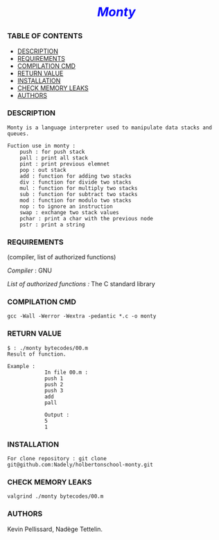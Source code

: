 # <p style="text-align: center;"><span style="color:blue">*Monty*</span></p>

### TABLE OF CONTENTS
- [DESCRIPTION](#description)
- [REQUIREMENTS](#requirements)
- [COMPILATION CMD](#compilation-cmd)
- [RETURN VALUE](#return-value)
- [INSTALLATION](#installation)
- [CHECK MEMORY LEAKS](#check-memory-leaks)
- [AUTHORS](#authors)


### DESCRIPTION

	Monty is a language interpreter used to manipulate data stacks and queues.

	Fuction use in monty :
		push : for push stack
		pall : print all stack
		pint : print previous elemnet
		pop : out stack
		add : function for adding two stacks
		div : function for divide two stacks
		mul : function for multiply two stacks
		sub : function for subtract two stacks
		mod : function for modulo two stacks
		nop : to ignore an instruction
		swap : exchange two stack values
		pchar : print a char with the previous node
		pstr : print a string


### REQUIREMENTS
(compiler, list of authorized functions)

_Compiler_ : GNU

_List of authorized functions :_ The C standard library

### COMPILATION CMD
	gcc -Wall -Werror -Wextra -pedantic *.c -o monty

### RETURN VALUE

	$ : ./monty bytecodes/00.m
	Result of function.

	Example :
				In file 00.m :
				push 1
				push 2
				push 3
				add
				pall

				Output :
				5
				1

### INSTALLATION

	For clone repository : git clone git@github.com:Nadely/holbertonschool-monty.git

### CHECK MEMORY LEAKS

	valgrind ./monty bytecodes/00.m

### AUTHORS

Kevin Pellissard, Nadège Tettelin.

